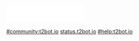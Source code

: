 [![t2bot.io](/assets/img/logo.png)](/)

[#community:t2bot.io](https://matrix.to/#/#community:t2bot.io)
[status.t2bot.io](https://status.t2bot.io)
[#help:t2bot.io](https://matrix.to/#/#help:t2bot.io)
